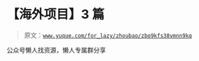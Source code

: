 # 【海外项目】3 篇

> 原文：[`www.yuque.com/for_lazy/zhoubao/zbo9kfs38vmnn9kq`](https://www.yuque.com/for_lazy/zhoubao/zbo9kfs38vmnn9kq)

公众号懒人找资源，懒人专属群分享